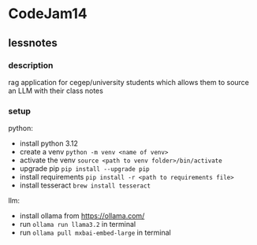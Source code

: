 # CodeJam14

## lessnotes

### description
rag application for cegep/university students which allows them to source an LLM with their class notes

### setup
python:
- install python 3.12  
- create a venv ```python -m venv <name of venv>``` <br/>
- activate the venv ```source <path to venv folder>/bin/activate``` <br/>
- upgrade pip ```pip install --upgrade pip``` <br/>
- install requirements ```pip install -r <path to requirements file>``` <br/>
- install tesseract ```brew install tesseract```

llm:
- install ollama from https://ollama.com/
- run ```ollama run llama3.2``` in terminal
- run ```ollama pull mxbai-embed-large``` in terminal
